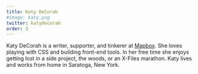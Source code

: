 ```yaml
---
title: Katy DeCorah
#image: katy.png
twitter: katydecorah
order: 3
---
```


Katy DeCorah is a writer, supporter, and tinkerer at [Mapbox](https://www.mapbox.com/). She loves playing with CSS and building front-end tools. In her free time she enjoys getting lost in a side project, the woods, or an X-Files marathon. Katy lives and works from home in Saratoga, New York.
